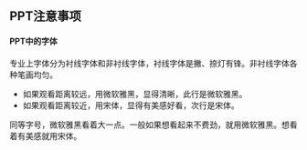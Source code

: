 ## PPT注意事项

#### PPT中的字体

专业上字体分为衬线字体和非衬线字体，衬线字体是撇、捺灯有锋。非衬线字体各种笔画均匀。

- 如果观看距离较远，用微软雅黑，显得清晰，此行是微软雅黑。
- 如果观看距离较近，用宋体，显得有美感好看，次行是宋体。

同等字号，微软雅黑看着大一点。一般如果想看起来不费劲，就用微软雅黑。想看着有美感就用宋体。